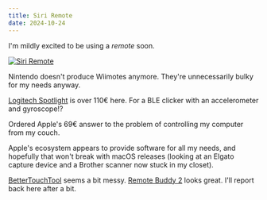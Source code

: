 ```yaml
---
title: Siri Remote
date: 2024-10-24
---
```


I'm mildly excited to be using a _remote_ soon.

[![Siri Remote](/assets/remote.avif)](/assets/remote.avif)

Nintendo doesn't produce Wiimotes anymore. They're unnecessarily bulky for my needs anyway.

[Logitech Spotlight](https://www.logitech.com/en-us/products/presenters/spotlight-presentation-remote.910-004654.html) is over 110€ here. For a BLE clicker with an accelerometer and gyroscope!?

Ordered Apple's 69€ answer to the problem of controlling my computer from my couch.

Apple's ecosystem appears to provide software for all my needs, and hopefully that won't break with macOS releases (looking at an Elgato capture device and a Brother scanner now stuck in my closet).

[BetterTouchTool](https://folivora.ai/) seems a bit messy. [Remote Buddy 2](https://www.iospirit.com/products/remotebuddy/) looks great. I'll report back here after a bit.
